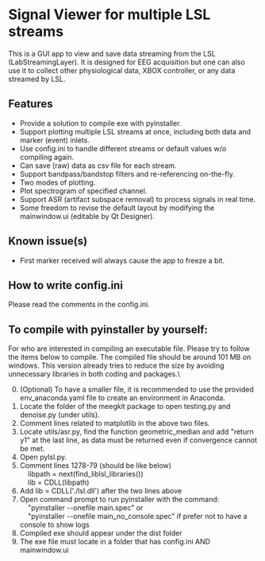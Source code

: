 # Signal Viewer for multiple LSL streams
This is a GUI app to view and save data streaming from the LSL (LabStreamingLayer). It is designed for EEG acquisition but one can also use it to collect other physiological data, XBOX controller, or any data streamed by LSL.

## Features
* Provide a solution to compile exe with pyinstaller.
* Support plotting multiple LSL streams at once, including both data and marker (event) inlets.
* Use config.ini to handle different streams or default values w/o compiling again.
* Can save (raw) data as csv file for each stream.
* Support bandpass/bandstop filters and re-referencing on-the-fly.
* Two modes of plotting.
* Plot spectrogram of specified channel.
* Support ASR (artifact subspace removal) to process signals in real time.
* Some freedom to revise the default layout by modifying the mainwindow.ui (editable by Qt Designer).

## Known issue(s)
* First marker received will always cause the app to freeze a bit.

## How to write config.ini
Please read the comments in the config.ini.

## To compile with pyinstaller by yourself:

For who are interested in compiling an executable file. Please try to follow the items below to compile. The compiled file should be around 101 MB on windows. This version already tries to reduce the size by avoiding unnecessary libraries in both coding and packages.\

0. (Optional) To have a smaller file, it is recommended to use the provided env_anaconda.yaml file to create an environment in Anaconda.
1. Locate the folder of the meegkit package to open testing.py and denoise.py (under utils).
2. Comment lines related to matplotlib in the above two files.
3. Locate utils/asr.py, find the function geometric_median and add "return y1" at the last line, as data must be returned even if convergence cannot be met.
4. Open pylsl.py.
5. Comment lines 1278-79 (should be like below)\
&nbsp;&nbsp;&nbsp;&nbsp;libpath = next(find_liblsl_libraries())\
&nbsp;&nbsp;&nbsp;&nbsp;lib = CDLL(libpath)
6. Add lib = CDLL('./lsl.dll') after the two lines above
7. Open command prompt to run pyinstaller with the command:\
&nbsp;&nbsp;&nbsp;&nbsp;"pyinstaller --onefile main.spec" or\
&nbsp;&nbsp;&nbsp;&nbsp;"pyinstaller --onefile main_no_console.spec" if prefer not to have a console to show logs
8. Compiled exe should appear under the dist folder
9. The exe file must locate in a folder that has config.ini AND mainwindow.ui
